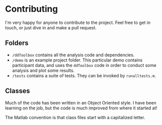 # Contributing

I'm very happy for anyone to contribute to the project. Feel free to get in touch, or just dive in and make a pull request.


## Folders

* `/ddToolbox` contains all the analysis code and dependencies.
* `/demo` is an example project folder. This particular demo contains participant data, and uses the `ddToolbox` code in order to conduct some analysis and plot some results.
* `/tests` contains a suite of tests. They can be invoked by `runalltests.m`.

## Classes
Much of the code has been written in an Object Oriented style. I have been learning on the job, but the code is much improved from where it started at!

The Matlab convention is that class files start with a capitalized letter.
